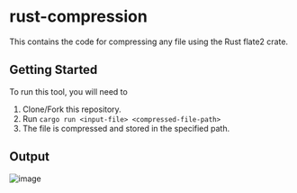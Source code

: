 # rust-compression
This contains the code for compressing any file using the Rust flate2 crate.

## Getting Started
To run this tool, you will need to 
1. Clone/Fork this repository. 
2. Run `cargo run <input-file> <compressed-file-path>`
3. The file is compressed and stored in the specified path. 

## Output
![image](https://github.com/sadityakumar9211/rust-compression/assets/78147198/24d4cfcb-3da9-47ef-8d43-e5349418d127)

